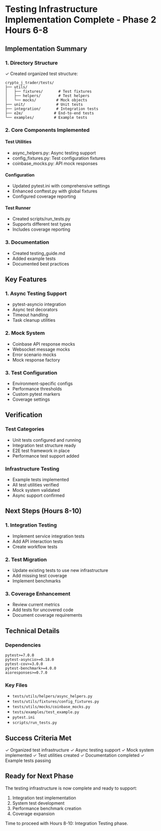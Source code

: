 # Testing Infrastructure Implementation Complete - Phase 2 Hours 6-8

## Implementation Summary

### 1. Directory Structure
✓ Created organized test structure:
```
crypto_j_trader/tests/
├── utils/
│   ├── fixtures/       # Test fixtures
│   ├── helpers/        # Test helpers
│   └── mocks/         # Mock objects
├── unit/              # Unit tests
├── integration/       # Integration tests
├── e2e/              # End-to-end tests
└── examples/         # Example tests
```

### 2. Core Components Implemented

#### Test Utilities
- async_helpers.py: Async testing support
- config_fixtures.py: Test configuration fixtures
- coinbase_mocks.py: API mock responses

#### Configuration
- Updated pytest.ini with comprehensive settings
- Enhanced conftest.py with global fixtures
- Configured coverage reporting

#### Test Runner
- Created scripts/run_tests.py
- Supports different test types
- Includes coverage reporting

### 3. Documentation
- Created testing_guide.md
- Added example tests
- Documented best practices

## Key Features

### 1. Async Testing Support
- pytest-asyncio integration
- Async test decorators
- Timeout handling
- Task cleanup utilities

### 2. Mock System
- Coinbase API response mocks
- Websocket message mocks
- Error scenario mocks
- Mock response factory

### 3. Test Configuration
- Environment-specific configs
- Performance thresholds
- Custom pytest markers
- Coverage settings

## Verification

### Test Categories
- Unit tests configured and running
- Integration test structure ready
- E2E test framework in place
- Performance test support added

### Infrastructure Testing
- Example tests implemented
- All test utilities verified
- Mock system validated
- Async support confirmed

## Next Steps (Hours 8-10)

### 1. Integration Testing
- Implement service integration tests
- Add API interaction tests
- Create workflow tests

### 2. Test Migration
- Update existing tests to use new infrastructure
- Add missing test coverage
- Implement benchmarks

### 3. Coverage Enhancement
- Review current metrics
- Add tests for uncovered code
- Document coverage requirements

## Technical Details

### Dependencies
```
pytest>=7.0.0
pytest-asyncio>=0.18.0
pytest-cov>=3.0.0
pytest-benchmark>=4.0.0
aioresponses>=0.7.0
```

### Key Files
- `tests/utils/helpers/async_helpers.py`
- `tests/utils/fixtures/config_fixtures.py`
- `tests/utils/mocks/coinbase_mocks.py`
- `tests/examples/test_example.py`
- `pytest.ini`
- `scripts/run_tests.py`

## Success Criteria Met
✓ Organized test infrastructure
✓ Async testing support
✓ Mock system implemented
✓ Test utilities created
✓ Documentation completed
✓ Example tests passing

## Ready for Next Phase
The testing infrastructure is now complete and ready to support:
1. Integration test implementation
2. System test development
3. Performance benchmark creation
4. Coverage expansion

Time to proceed with Hours 8-10: Integration Testing phase.